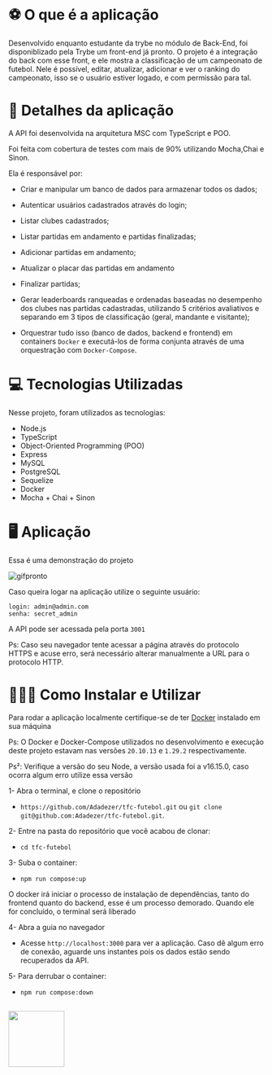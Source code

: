 # ⚽ O que é a aplicação
 
Desenvolvido enquanto estudante da trybe no módulo de Back-End, foi disponiblizado pela Trybe um front-end já pronto. 
	O projeto é a integração do back com esse front, e ele mostra a classificação de um campeonato de futebol. Nele é possível, editar, atualizar, adicionar e ver o ranking do campeonato, isso se o usuário estiver logado, e com permissão para tal. 

# 🥅 Detalhes da aplicação  
  
A API foi desenvolvida na arquitetura MSC com TypeScript e POO. 

Foi feita com cobertura de testes com mais de 90% utilizando Mocha,Chai e Sinon.

Ela é responsável por:
 -   Criar e manipular um banco de dados para armazenar todos os dados;

 -   Autenticar usuários cadastrados através do login;

 -   Listar clubes cadastrados;   

 -   Listar partidas em andamento e partidas finalizadas;  

 -   Adicionar partidas em andamento;   

 -   Atualizar o placar das partidas em andamento    

 -   Finalizar partidas;  

 -   Gerar leaderboards ranqueadas e ordenadas baseadas no desempenho dos clubes nas partidas cadastradas, utilizando 5 critérios avaliativos e separando em 3 tipos de classificação (geral, mandante e visitante);

 -   Orquestrar tudo isso (banco de dados, backend e frontend) em containers  `Docker`  e executá-los de forma conjunta através de uma orquestração com  `Docker-Compose`.
 
# 💻 Tecnologias Utilizadas
	
Nesse projeto, foram utilizados as tecnologias:
	
 -   Node.js
 -   TypeScript
 -   Object-Oriented Programming (POO)
 -   Express
 -   MySQL
 -   PostgreSQL
 -   Sequelize
 -   Docker
 -   Mocha + Chai + Sinon
 
# 🖥️ Aplicação
	
Essa é uma demonstração do projeto
	
![gifpronto](https://user-images.githubusercontent.com/87549119/169073511-1c422faf-1b2c-4bf1-87eb-6d5d3eec1301.gif)

Caso queira logar na aplicação utilize o seguinte usuário:
```
login: admin@admin.com
senha: secret_admin 
```
A API pode ser acessada pela porta  `3001`

Ps: Caso seu navegador tente acessar a página através do protocolo HTTPS e acuse erro, será necessário alterar manualmente a URL para o protocolo HTTP.

# 🤷🏽‍♀️ Como Instalar e Utilizar
	
Para rodar a aplicação localmente certifique-se de ter  [Docker](https://docs.docker.com/get-docker/) instalado em sua máquina

Ps: O Docker e Docker-Compose utilizados no desenvolvimento e execução deste projeto estavam nas versões `20.10.13` e `1.29.2` respectivamente. 

Ps²: Verifique a versão do seu Node, a versão usada foi a v16.15.0, caso ocorra algum erro utilize essa versão

1- Abra o terminal, e clone o repositório 

- `https://github.com/Adadezer/tfc-futebol.git` ou `git clone git@github.com:Adadezer/tfc-futebol.git`.

2- Entre na pasta do repositório que você acabou de clonar:
 - `cd tfc-futebol`

 3- Suba o container:
 - `npm run compose:up`
  
O docker irá iniciar o processo de instalação de dependências, tanto do frontend quanto do backend, esse é um processo demorado.
Quando ele for concluído, o terminal será liberado

 4- Abra a guia no navegador
 - Acesse `http://localhost:3000` para ver a aplicação.
 Caso dê algum erro de conexão, aguarde uns instantes pois os dados estão sendo recuperados da API.

5- Para derrubar o container:
- `npm run compose:down`

##
<span >
  <a href="https://www.linkedin.com/in/adadezer-iwazaki/" target="_blank"><img width="110em" src="https://img.shields.io/badge/linkedin-%230077B5.svg?style=for-the-badge&logo=linkedin&logoColor=white"></a>
</span>
